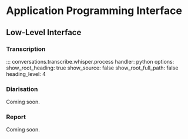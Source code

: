 # Application Programming Interface

## Low-Level Interface

### Transcription

::: conversations.transcribe.whisper.process
    handler: python
    options:
      show_root_heading: true
      show_source: false
      show_root_full_path: false
      heading_level: 4


### Diarisation

Coming soon.


### Report

Coming soon.
